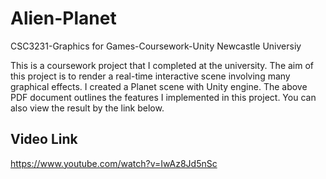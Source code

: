 # Alien-Planet
CSC3231-Graphics for Games-Coursework-Unity    Newcastle Universiy

This is a coursework project that I completed at the university. The aim of this project is to render a real-time interactive scene involving many graphical effects. I created a Planet scene with Unity engine. The above PDF document outlines the features I implemented in this project. You can also view the result by the link below.
## Video Link
https://www.youtube.com/watch?v=IwAz8Jd5nSc

